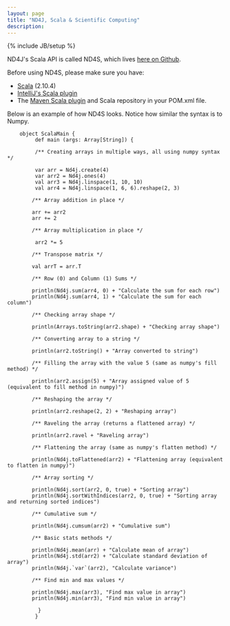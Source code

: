 ```yaml
---
layout: page
title: "ND4J, Scala & Scientific Computing"
description: 
---
```

{% include JB/setup %}

ND4J's Scala API is called ND4S, which lives [here on Github](https://github.com/deeplearning4j/nd4s). 

Before using ND4S, please make sure you have: 

* [Scala](../getstarted.html#scala) (2.10.4)
* [IntelliJ's Scala plugin](../getstarted.html#scala)
* The [Maven Scala plugin](http://www.scala-lang.org/old/node/345) and Scala repository in your POM.xml file.

Below is an example of how ND4S looks. Notice how similar the syntax is to Numpy. 

        object ScalaMain {
             def main (args: Array[String]) {
             
             /** Creating arrays in multiple ways, all using numpy syntax */
             
             var arr = Nd4j.create(4)
             var arr2 = Nd4j.ones(4)
             val arr3 = Nd4j.linspace(1, 10, 10)
             val arr4 = Nd4j.linspace(1, 6, 6).reshape(2, 3)
             
            /** Array addition in place */

            arr += arr2
            arr += 2
            
            /** Array multiplication in place */
            
             arr2 *= 5
             
            /** Transpose matrix */
            
            val arrT = arr.T
            
            /** Row (0) and Column (1) Sums */
            
            println(Nd4j.sum(arr4, 0) + "Calculate the sum for each row")
            println(Nd4j.sum(arr4, 1) + "Calculate the sum for each column")
            
            /** Checking array shape */
            
            println(Arrays.toString(arr2.shape) + "Checking array shape")
            
            /** Converting array to a string */
            
            println(arr2.toString() + "Array converted to string")
            
            /** Filling the array with the value 5 (same as numpy's fill method) */
            
            println(arr2.assign(5) + "Array assigned value of 5 (equivalent to fill method in numpy)")
            
            /** Reshaping the array */
            
            println(arr2.reshape(2, 2) + "Reshaping array")
            
            /** Raveling the array (returns a flattened array) */
            
            println(arr2.ravel + "Raveling array")
            
            /** Flattening the array (same as numpy's flatten method) */
            
            println(Nd4j.toFlattened(arr2) + "Flattening array (equivalent to flatten in numpy)")
            
            /** Array sorting */
            
            println(Nd4j.sort(arr2, 0, true) + "Sorting array")
            println(Nd4j.sortWithIndices(arr2, 0, true) + "Sorting array and returning sorted indices")
            
            /** Cumulative sum */
            
            println(Nd4j.cumsum(arr2) + "Cumulative sum")
            
            /** Basic stats methods */
            
            println(Nd4j.mean(arr) + "Calculate mean of array")
            println(Nd4j.std(arr2) + "Calculate standard deviation of array")
            println(Nd4j.`var`(arr2), "Calculate variance")
            
            /** Find min and max values */
            
            println(Nd4j.max(arr3), "Find max value in array")
            println(Nd4j.min(arr3), "Find min value in array")
            
              }
             }
